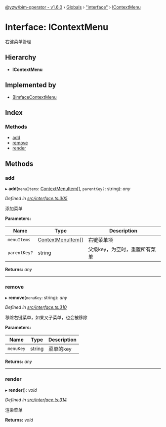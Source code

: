 [@yzw/bim-operator - v1.6.0](../README.md) › [Globals](../globals.md) › ["interface"](../modules/_interface_.md) › [IContextMenu](_interface_.icontextmenu.md)

# Interface: IContextMenu

右键菜单管理

## Hierarchy

* **IContextMenu**

## Implemented by

* [BimfaceContextMenu](../classes/_providers_bimface_bimface_context_menu_.bimfacecontextmenu.md)

## Index

### Methods

* [add](_interface_.icontextmenu.md#add)
* [remove](_interface_.icontextmenu.md#remove)
* [render](_interface_.icontextmenu.md#render)

## Methods

###  add

▸ **add**(`menuItems`: [ContextMenuItem](_model_context_menu_item_.contextmenuitem.md)[], `parentKey?`: string): *any*

*Defined in [src/interface.ts:305](https://github.com/youkaisteve/bim-operator/blob/aeaafe6/src/interface.ts#L305)*

添加菜单

**Parameters:**

Name | Type | Description |
------ | ------ | ------ |
`menuItems` | [ContextMenuItem](_model_context_menu_item_.contextmenuitem.md)[] | 右键菜单项 |
`parentKey?` | string | 父级key，为空时，重置所有菜单  |

**Returns:** *any*

___

###  remove

▸ **remove**(`menuKey`: string): *any*

*Defined in [src/interface.ts:310](https://github.com/youkaisteve/bim-operator/blob/aeaafe6/src/interface.ts#L310)*

移除右键菜单，如果又子菜单，也会被移除

**Parameters:**

Name | Type | Description |
------ | ------ | ------ |
`menuKey` | string | 菜单的key  |

**Returns:** *any*

___

###  render

▸ **render**(): *void*

*Defined in [src/interface.ts:314](https://github.com/youkaisteve/bim-operator/blob/aeaafe6/src/interface.ts#L314)*

渲染菜单

**Returns:** *void*
